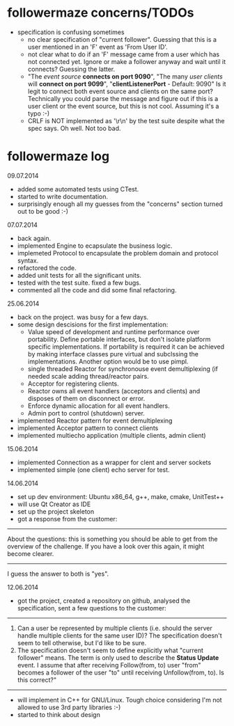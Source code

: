 followermaze concerns/TODOs
===============================================================================
- specification is confusing sometimes
  - no clear specification of "current follower". Guessing that this is a user
    mentioned in an 'F' event as 'From User ID'.
  - not clear what to do if an 'F' message came from a user which has not
    connected yet. Ignore or make a follower anyway and wait until it connects?
    Guessing the latter.
  - "The *event source* **connects on port 9090**", "The many *user clients* 
    will **connect on port 9099**", "**clientListenerPort** - Default: 9090"
    Is it legit to connect both event source and clients on the same port?
    Technically you could parse the message and figure out if this is a user 
    client or the event source, but this is not cool. Assuming it's a typo :-)
  - CRLF is NOT implemented as '\r\n' by the test suite despite what the spec
    says. Oh well. Not too bad.

followermaze log
===============================================================================

09.07.2014
- added some automated tests using CTest.
- started to write documentation.
- surprisingly enough all my guesses from the "concerns" section turned out to
  be good :-)

07.07.2014
- back again.
- implemented Engine to ecapsulate the business logic.
- implemeted Protocol to encapsulate the problem domain and protocol syntax.
- refactored the code.
- added unit tests for all the significant units.
- tested with the test suite. fixed a few bugs.
- commented all the code and did some final refactoring.

25.06.2014
- back on the project. was busy for a few days.
- some design descisions for the first implementation:
  - Value speed of development and runtime performance over portability.
    Define portable interfaces, but don't isolate platform specific 
    implementations. If portability is required it can be achieved by making
    interface classes pure virtual and subclssing the implementations. Another 
    option would be to use pimpl.
  - single threaded Reactor for synchronouse event demultiplexing (if needed 
    scale adding thread/reactor pairs. 
  - Acceptor for registering clients.
  - Reactor owns all event handlers (acceptors and clients) and disposes of 
    them on disconnect or error.
  - Enforce dynamic allocation for all event handlers.
  - Admin port to control (shutdown) server.
- implemented Reactor pattern for event demultiplexing
- implemented Acceptor pattern to connect clients
- implemented multiecho application (multiple clients, admin client)

15.06.2014
- implemented Connection as a wrapper for clent and server sockets
- implemented simple (one client) echo server for test.

14.06.2014
- set up dev environment: Ubuntu x86_64, g++, make, cmake, UnitTest++
- will use Qt Creator as IDE
- set up the project skeleton
- got a response from the customer:
*******************************************************************************
About the questions: this is something you should be able to get from the
overview of the challenge. If you have a look over this again, it might
become clearer.
*******************************************************************************
  I guess the answer to both is "yes".

12.06.2014
- got the project, created a repository on github, analysed the specification,
  sent a few questions to the customer:
*******************************************************************************
1. Can a user be represented by multiple clients (i.e. should the server handle
 multiple clients for the same user ID)? The specification doesn't seem to tell
 otherwise, but I'd like to be sure.
2. The specification doesn't seem to define explicitly what "current follower"
 means. The term is only used to describe the **Status Update** event. I assume
 that after receiving Follow(from, to) user "from" becomes a follower of the
 user "to" until receiving Unfollow(from, to). Is this correct?"
*******************************************************************************
- will implement in C++ for GNU/Linux. Tough choice considering I'm not allowed
  to use 3rd party libraries :-)
- started to think about design

